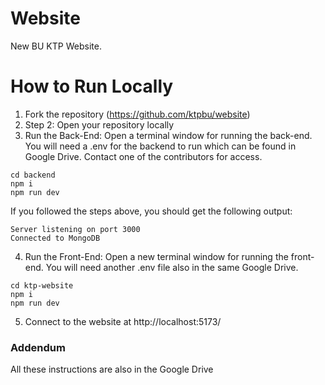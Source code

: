 # Website
New BU KTP Website.

# How to Run Locally
1. Fork the repository (https://github.com/ktpbu/website)
2. Step 2: Open your repository locally
3. Run the Back-End:
Open a terminal window for running the back-end. You will need a .env for the backend to run which can be found in Google Drive. Contact one of the contributors for access.
```
cd backend
npm i
npm run dev
```
If you followed the steps above, you should get the following output:
```
Server listening on port 3000
Connected to MongoDB
```


4. Run the Front-End:
Open a new terminal window for running the front-end. You will need another .env file also in the same Google Drive.
```
cd ktp-website
npm i
npm run dev
```

5. Connect to the website at http://localhost:5173/

### Addendum

All these instructions are also in the Google Drive